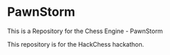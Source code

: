 # PawnStorm

This is a Repository for the Chess Engine - PawnStorm

This repository is for the HackChess hackathon.
